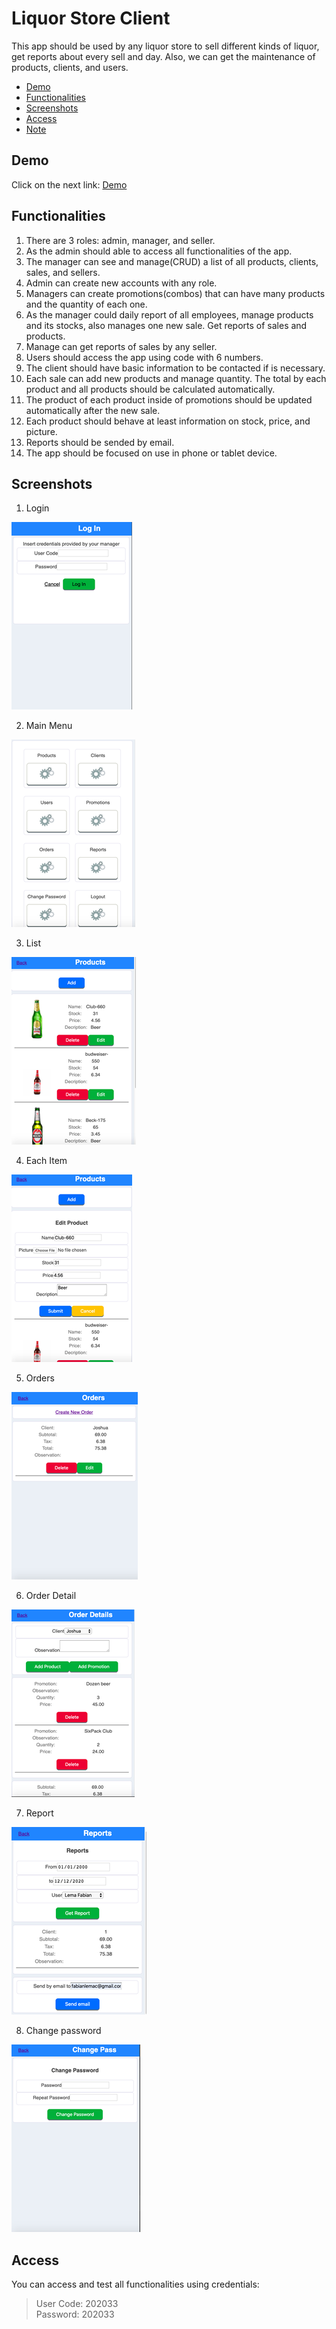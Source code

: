 # Liquor Store Client

This app should be used by any liquor store to sell different kinds of liquor, get reports about every sell and day. Also, we can get the maintenance of products, clients, and users.

- [Demo](#demo)
- [Functionalities](#functionalities)
- [Screenshots](#screenshots)
- [Access](#access)
- [Note](#note)

## Demo

Click on the next link: [Demo](https://fabian-liquor-app.now.sh)

## Functionalities

1. There are 3 roles: admin, manager, and seller.
2. As the admin should able to access all functionalities of the app.
3. The manager can see and manage(CRUD) a list of all products, clients, sales, and sellers.
4. Admin can create new accounts with any role.
5. Managers can create promotions(combos) that can have many products and the quantity of each one.
6. As the manager could daily report of all employees, manage products and its stocks, also manages one new sale. Get reports of sales and products.
7. Manage can get reports of sales by any seller.
8. Users should access the app using code with 6 numbers.
9. The client should have basic information to be contacted if is necessary.
10. Each sale can add new products and manage quantity. The total by each product and all products should be calculated automatically.
11. The product of each product inside of promotions should be updated automatically after the new sale.
12. Each product should behave at least information on stock, price, and picture.
13. Reports should be sended by email.
8. The app should be focused on use in phone or tablet device.

## Screenshots

1. Login

![App Image](/src/images/1.png)

2. Main Menu

![App Image](/src/images/2.png)

3. List

![App Image](/src/images/3.png)

4. Each Item

![App Image](/src/images/4.png)

5. Orders

![App Image](/src/images/5.png)

6. Order Detail

![App Image](/src/images/6.png)

7. Report

![App Image](/src/images/7.png)

8. Change password

![App Image](/src/images/8.png)


## Access

You can access and test all functionalities using credentials:
>User Code: 202033  
Password: 202033
